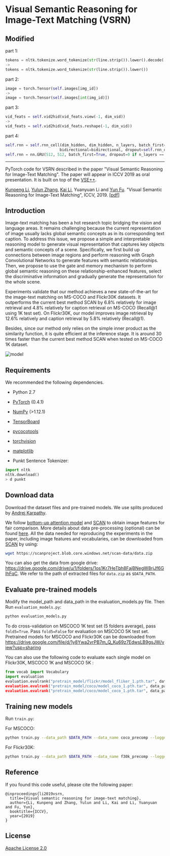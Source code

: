 # Visual Semantic Reasoning for Image-Text Matching (VSRN)

## Modified

part 1:
``` python
tokens = nltk.tokenize.word_tokenize(str(line.strip()).lower().decode('utf-8'))
->
tokens = nltk.tokenize.word_tokenize(str(line.strip()).lower())
```

part 2:
```python
image = torch.Tensor(self.images[img_id])
->
image = torch.Tensor(self.images[int(img_id)])
```

part 3:
```python
vid_feats = self.vid2hid(vid_feats.view(-1, dim_vid))
->
vid_feats = self.vid2hid(vid_feats.reshape(-1, dim_vid))
```

part 4:
```python
self.rnn = self.rnn_cell(dim_hidden, dim_hidden, n_layers, batch_first=True,
                        bidirectional=bidirectional, dropout=self.rnn_dropout_p)
self.rnn = nn.GRU(512, 512, batch_first=True, dropout=0 if n_layers == 1 else 0.5, bidirectional=False)
```
---
PyTorch code for VSRN described in the paper "Visual Semantic Reasoning for Image-Text Matching". The paper will appear in ICCV 2019 as oral presentation. It is built on top of the [VSE++](https://github.com/fartashf/vsepp).

[Kunpeng Li](https://kunpengli1994.github.io/), [Yulun Zhang](http://yulunzhang.com/), [Kai Li](http://kailigo.github.io/), Yuanyuan Li and [Yun Fu](http://www1.ece.neu.edu/~yunfu/). "Visual Semantic Reasoning for Image-Text Matching", ICCV, 2019. [[pdf](https://arxiv.org/pdf/1909.02701.pdf)]

## Introduction
Image-text matching has been a hot research topic bridging the vision and language areas. It remains challenging because the current representation of image usually lacks global semantic concepts as in its corresponding text caption. To address this issue, we propose a simple and interpretable reasoning model to generate visual representation that captures key objects and semantic concepts of a scene. Specifically, we first build up connections between image regions and perform reasoning with Graph Convolutional Networks to generate features with semantic relationships. Then, we propose to use the gate and memory mechanism to perform global semantic reasoning on these relationship-enhanced features, select the discriminative information and gradually generate the representation for the whole scene. 

Experiments validate that our method achieves a new state-of-the-art for the image-text matching on MS-COCO and Flickr30K datasets. It outperforms the current best method SCAN by 6.8\% relatively for image retrieval and 4.8\% relatively for caption retrieval on MS-COCO (Recall@1 using 1K test set). On Flickr30K, our model improves image retrieval by 12.6\% relatively and caption retrieval by 5.8\% relatively (Recall@1). 

Besides, since our method only relies on the simple inner product as the similarity function, it is quite efficient at the inference stage. It is around 30 times faster than the current best method SCAN when tested on MS-COCO 1K dataset.

![model](/fig/model.png)

## Requirements 
We recommended the following dependencies.

* Python 2.7 
* [PyTorch](http://pytorch.org/) (0.4.1)
* [NumPy](http://www.numpy.org/) (>1.12.1)
* [TensorBoard](https://github.com/TeamHG-Memex/tensorboard_logger)
* [pycocotools](https://github.com/cocodataset/cocoapi)
* [torchvision]()
* [matplotlib]()


* Punkt Sentence Tokenizer:
```python
import nltk
nltk.download()
> d punkt
```

## Download data

Download the dataset files and pre-trained models. We use splits produced by [Andrej Karpathy](http://cs.stanford.edu/people/karpathy/deepimagesent/). 

We follow [bottom-up attention model](https://github.com/peteanderson80/bottom-up-attention) and [SCAN](https://github.com/kuanghuei/SCAN) to obtain image features for fair comparison. More details about data pre-processing (optional) can be found [here](https://github.com/kuanghuei/SCAN/blob/master/README.md#data-pre-processing-optional). All the data needed for reproducing the experiments in the paper, including image features and vocabularies, can be downloaded from [SCAN](https://github.com/kuanghuei/SCAN) by using:

```bash
wget https://scanproject.blob.core.windows.net/scan-data/data.zip
```

You can also get the data from google drive: https://drive.google.com/drive/u/1/folders/1os1Kr7HeTbh8FajBNegW8rjJf6GIhFqC. We refer to the path of extracted files for `data.zip` as `$DATA_PATH`. 

## Evaluate pre-trained models
Modify the model_path and data_path in the evaluation_models.py file. Then Run `evaluation_models.py`:

```bash
python evaluation_models.py
```

To do cross-validation on MSCOCO 1K test set (5 folders average), pass `fold5=True`. Pass `fold5=False` for evaluation on MSCOCO 5K test set. Pretrained models for MSCOCO and Flickr30K can be downloaded from https://drive.google.com/file/d/1y8Ywa2vrPB7m_Q_Ku69z7EdwsLB9gsJW/view?usp=sharing 

You can also use the following code to evaluate each single model on Flickr30K, MSCOCO 1K and MSCOCO 5K :

```python
from vocab import Vocabulary
import evaluation
evaluation.evalrank("pretrain_model/flickr/model_fliker_1.pth.tar", data_path="$DATA_PATH", split="test", fold5=False)'
evaluation.evalrank("pretrain_model/coco/model_coco_1.pth.tar", data_path="$DATA_PATH", split="testall", fold5=True)'
evaluation.evalrank("pretrain_model/coco/model_coco_1.pth.tar", data_path="$DATA_PATH", split="testall", fold5=False)'
```

## Training new models
Run `train.py`:

For MSCOCO:

```bash
python train.py --data_path $DATA_PATH --data_name coco_precomp --logger_name runs/coco_VSRN --max_violation
```

For Flickr30K:

```bash
python train.py --data_path $DATA_PATH --data_name f30k_precomp --logger_name runs/flickr_VSRN --max_violation --lr_update 10  --max_len 60
```


## Reference

If you found this code useful, please cite the following paper:

    @inproceedings{li2019vsrn,
      title={Visual semantic reasoning for image-text matching},
      author={Li, Kunpeng and Zhang, Yulun and Li, Kai and Li, Yuanyuan and Fu, Yun},
      booktitle={ICCV},
      year={2019}
    }

## License

[Apache License 2.0](http://www.apache.org/licenses/LICENSE-2.0)


